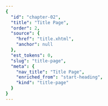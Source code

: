 ```yaml
---
{
  "id": "chapter-02",
  "title": "Title Page",
  "order": 2,
  "source": {
    "href": "title.xhtml",
    "anchor": null
  },
  "est_tokens": 0,
  "slug": "title-page",
  "meta": {
    "nav_title": "Title Page",
    "enriched_from": "start-heading",
    "kind": "title-page"
  }
}
---
```


